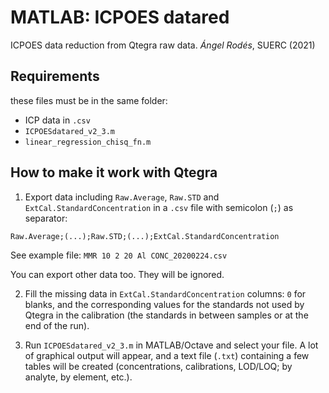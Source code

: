 # MATLAB: ICPOES datared
ICPOES data reduction from Qtegra raw data.
*Ángel Rodés*, SUERC (2021)

## Requirements

these files must be in the same folder:

* ICP data in ```.csv```
* ```ICPOESdatared_v2_3.m```
* ```linear_regression_chisq_fn.m```

## How to make it work with Qtegra

1. Export data including ```Raw.Average```, ```Raw.STD``` and ```ExtCal.StandardConcentration``` in a ```.csv``` file with semicolon (```;```) as separator:

``` csv
Raw.Average;(...);Raw.STD;(...);ExtCal.StandardConcentration
```

See example file: ```MMR 10 2 20 Al CONC_20200224.csv```

You can export other data too. They will be ignored.

2. Fill the missing data in ```ExtCal.StandardConcentration``` columns: ```0``` for blanks, and the corresponding values for the standards not used by Qtegra in the calibration (the standards in between samples or at the end of the run).

3. Run ```ICPOESdatared_v2_3.m``` in MATLAB/Octave and select your file. A lot of graphical output will appear, and a text file (```.txt```) containing a few tables will be created (concentrations, calibrations, LOD/LOQ; by analyte, by element, etc.).
